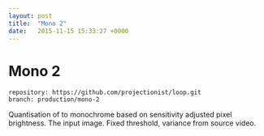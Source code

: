 ```yaml
---
layout: post
title:  "Mono 2"
date:   2015-11-15 15:33:27 +0000
---
```


# Mono 2

```
repository: https://github.com/projectionist/loop.git
branch: production/mono-2
```
Quantisation of to monochrome based on sensitivity adjusted pixel brightness.
The input image. Fixed threshold, variance from source video.
